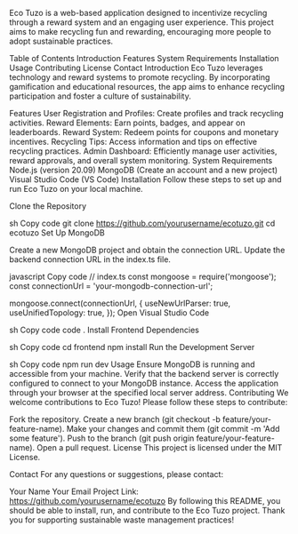 Eco Tuzo is a web-based application designed to incentivize recycling through a reward system and an engaging user experience. This project aims to make recycling fun and rewarding, encouraging more people to adopt sustainable practices.

Table of Contents
Introduction
Features
System Requirements
Installation
Usage
Contributing
License
Contact
Introduction
Eco Tuzo leverages technology and reward systems to promote recycling. By incorporating gamification and educational resources, the app aims to enhance recycling participation and foster a culture of sustainability.

Features
User Registration and Profiles: Create profiles and track recycling activities.
Reward Elements: Earn points, badges, and appear on leaderboards.
Reward System: Redeem points for coupons and monetary incentives.
Recycling Tips: Access information and tips on effective recycling practices.
Admin Dashboard: Efficiently manage user activities, reward approvals, and overall system monitoring.
System Requirements
Node.js (version 20.09)
MongoDB (Create an account and a new project)
Visual Studio Code (VS Code)
Installation
Follow these steps to set up and run Eco Tuzo on your local machine.

Clone the Repository

sh
Copy code
git clone https://github.com/yourusername/ecotuzo.git
cd ecotuzo
Set Up MongoDB

Create a new MongoDB project and obtain the connection URL. Update the backend connection URL in the index.ts file.

javascript
Copy code
// index.ts
const mongoose = require('mongoose');
const connectionUrl = 'your-mongodb-connection-url';

mongoose.connect(connectionUrl, {
  useNewUrlParser: true,
  useUnifiedTopology: true,
});
Open Visual Studio Code

sh
Copy code
code .
Install Frontend Dependencies

sh
Copy code
cd frontend
npm install
Run the Development Server

sh
Copy code
npm run dev
Usage
Ensure MongoDB is running and accessible from your machine.
Verify that the backend server is correctly configured to connect to your MongoDB instance.
Access the application through your browser at the specified local server address.
Contributing
We welcome contributions to Eco Tuzo! Please follow these steps to contribute:

Fork the repository.
Create a new branch (git checkout -b feature/your-feature-name).
Make your changes and commit them (git commit -m 'Add some feature').
Push to the branch (git push origin feature/your-feature-name).
Open a pull request.
License
This project is licensed under the MIT License.

Contact
For any questions or suggestions, please contact:

Your Name
Your Email
Project Link: https://github.com/yourusername/ecotuzo
By following this README, you should be able to install, run, and contribute to the Eco Tuzo project. Thank you for supporting sustainable waste management practices!
